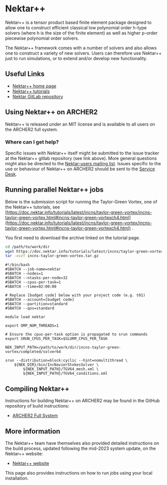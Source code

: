 # Nektar++

Nektar++ is a tensor product based finite element package designed to
allow one to construct efficient classical low polynomial order
<span class="title-ref">h</span>-type solvers (where
<span class="title-ref">h</span> is the size of the finite element) as
well as higher <span class="title-ref">p</span>-order piecewise
polynomial order solvers.

The Nektar++ framework comes with a number of solvers and also allows
one to construct a variety of new solvers. Users can therefore use
Nektar++ just to run simulations, or to extend and/or develop new
functionality.

## Useful Links

  - [Nektar++ home page](https://www.nektar.info)
  - [Nektar++ tutorials](https://www.nektar.info/community/tutorials/)
  - [Nektar GitLab repository](https://gitlab.nektar.info/nektar)

## Using Nektar++ on ARCHER2

Nektar++ is released under an MIT license and is available to all users
on the ARCHER2 full system.

### Where can I get help?

Specific issues with Nektar++ itself might be submitted to the issue
tracker at the Nektar++ gitlab repository (see link above). More general
questions might also be directed to the [Nektar-users mailing list](https://mailman.ic.ac.uk/mailman/listinfo/nektar-users). Issues
specific to the use or behaviour of Nektar++ on ARCHER2 should be sent to the
[Service Desk](https://www.archer2.ac.uk/support-access/servicedesk.html).

## Running parallel Nektar++ jobs

Below is the submission script for running the Taylor-Green Vortex, one of the Nektar++ tutorials,
see [https://doc.nektar.info/tutorials/latest/incns/taylor-green-vortex/incns-taylor-green-vortex.html#incns-taylor-green-vortexch4.html](https://doc.nektar.info/tutorials/latest/incns/taylor-green-vortex/incns-taylor-green-vortex.html#incns-taylor-green-vortexch4.html) .

You first need to download the archive linked on the tutorial page.

```bash
cd /path/to/work/dir
wget https://doc.nektar.info/tutorials/latest/incns/taylor-green-vortex/incns-taylor-green-vortex.tar.gz
tar -xvzf incns-taylor-green-vortex.tar.gz
```

```slurm
#!/bin/bash
#SBATCH --job-name=nektar
#SBATCH --nodes=1
#SBATCH --ntasks-per-node=32
#SBATCH --cpus-per-task=1
#SBATCH --time=02:00:00

# Replace [budget code] below with your project code (e.g. t01)
#SBATCH --account=[budget code] 
#SBATCH --partition=standard
#SBATCH --qos=standard

module load nektar

export OMP_NUM_THREADS=1

# Ensure the cpus-per-task option is propagated to srun commands
export SRUN_CPUS_PER_TASK=$SLURM_CPUS_PER_TASK

NEK_INPUT_PATH=/path/to/work/dir/incns-taylor-green-vortex/completed/solver64

srun --distribution=block:cyclic --hint=nomultithread \
    ${NEK_DIR}/bin/IncNavierStokesSolver \
        ${NEK_INPUT_PATH}/TGV64_mesh.xml \
        ${NEK_INPUT_PATH}/TGV64_conditions.xml
```

## Compiling Nektar++

Instructions for building Nektar++ on ARCHER2 may be found in
the GitHub repository of build instructions:

* [ARCHER2 Full System](https://github.com/hpc-uk/build-instructions/blob/main/apps/nektarplusplus/build_nektarplusplus_5.2.0_archer2_gcc11_cmpich8.md)

## More information

The Nektar++ team have themselves also provided detailed instructions on
the build process, updated following the mid-2023 system update, on the
Nektar++ website:

* [Nektar++ website](https://www.nektar.info/nektar-on-archer2/)

This page also provides instructions on how to run jobs using your local
installation.
